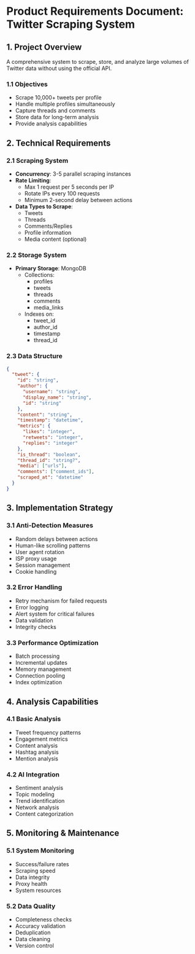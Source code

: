 # Product Requirements Document: Twitter Scraping System

## 1. Project Overview
A comprehensive system to scrape, store, and analyze large volumes of Twitter data without using the official API.

### 1.1 Objectives
- Scrape 10,000+ tweets per profile
- Handle multiple profiles simultaneously
- Capture threads and comments
- Store data for long-term analysis
- Provide analysis capabilities

## 2. Technical Requirements

### 2.1 Scraping System
- **Concurrency**: 3-5 parallel scraping instances
- **Rate Limiting**: 
  - Max 1 request per 5 seconds per IP
  - Rotate IPs every 100 requests
  - Minimum 2-second delay between actions
- **Data Types to Scrape**:
  - Tweets
  - Threads
  - Comments/Replies
  - Profile information
  - Media content (optional)

### 2.2 Storage System
- **Primary Storage**: MongoDB
  - Collections:
    - profiles
    - tweets
    - threads
    - comments
    - media_links
  - Indexes on:
    - tweet_id
    - author_id
    - timestamp
    - thread_id

### 2.3 Data Structure
```json
{
  "tweet": {
    "id": "string",
    "author": {
      "username": "string",
      "display_name": "string",
      "id": "string"
    },
    "content": "string",
    "timestamp": "datetime",
    "metrics": {
      "likes": "integer",
      "retweets": "integer",
      "replies": "integer"
    },
    "is_thread": "boolean",
    "thread_id": "string?",
    "media": ["urls"],
    "comments": ["comment_ids"],
    "scraped_at": "datetime"
  }
}
```

## 3. Implementation Strategy

### 3.1 Anti-Detection Measures
- Random delays between actions
- Human-like scrolling patterns
- User agent rotation
- ISP proxy usage
- Session management
- Cookie handling

### 3.2 Error Handling
- Retry mechanism for failed requests
- Error logging
- Alert system for critical failures
- Data validation
- Integrity checks

### 3.3 Performance Optimization
- Batch processing
- Incremental updates
- Memory management
- Connection pooling
- Index optimization

## 4. Analysis Capabilities

### 4.1 Basic Analysis
- Tweet frequency patterns
- Engagement metrics
- Content analysis
- Hashtag analysis
- Mention analysis

### 4.2 AI Integration
- Sentiment analysis
- Topic modeling
- Trend identification
- Network analysis
- Content categorization

## 5. Monitoring & Maintenance

### 5.1 System Monitoring
- Success/failure rates
- Scraping speed
- Data integrity
- Proxy health
- System resources

### 5.2 Data Quality
- Completeness checks
- Accuracy validation
- Deduplication
- Data cleaning
- Version control 
